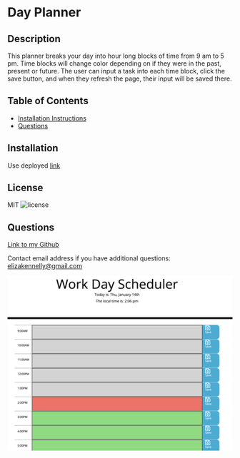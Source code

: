 
# Day Planner 
## Description
This planner breaks your day into hour long blocks of time from 9 am to 5 pm. Time blocks will change color depending on if they were in the past, present or future. The user can input a task into each time block, click the save button, and when they refresh the page, their input will be saved there. 
## Table of Contents
* [Installation Instructions](#installation)
* [Questions](#questions)

## Installation
Use deployed
[link](https://ejkennelly.github.io/dayPlanner/)
## License
MIT
![license](https://img.shields.io/badge/license-MIT-ff69b4)

## Questions
[Link to my Github](https://github.com/ejkennelly)

Contact email address if you have additional questions: elizakennelly@gmail.com

![day planner](ss.png)
